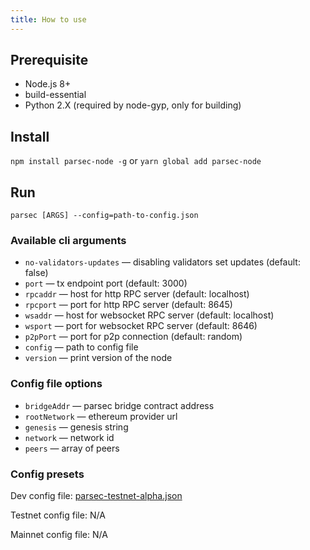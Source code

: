 ```yaml
---
title: How to use
---
```


## Prerequisite

- Node.js 8+
- build-essential
- Python 2.X (required by node-gyp, only for building)

## Install

`npm install parsec-node -g` or `yarn global add parsec-node`

## Run

`parsec [ARGS] --config=path-to-config.json`

### Available cli arguments

- `no-validators-updates` — disabling validators set updates (default: false)
- `port` — tx endpoint port (default: 3000)
- `rpcaddr` — host for http RPC server (default: localhost)
- `rpcport` — port for http RPC server (default: 8645)
- `wsaddr` — host for websocket RPC server (default: localhost)
- `wsport` — port for websocket RPC server (default: 8646)
- `p2pPort` — port for p2p connection (default: random)
- `config` — path to config file
- `version` — print version of the node

### Config file options

- `bridgeAddr` — parsec bridge contract address
- `rootNetwork` — ethereum provider url
- `genesis` — genesis string
- `network` — network id
- `peers` — array of peers

### Config presets

Dev config file: <a href="https://raw.githubusercontent.com/parsec-labs/parsec-node/master/presets/parsec-testnet-alpha.json" download>parsec-testnet-alpha.json</a>

Testnet config file: N/A

Mainnet config file: N/A

